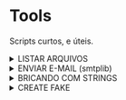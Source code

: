 # Tools
Scripts curtos, e úteis.

<details>
  <summary> LISTAR ARQUIVOS </summary><br>

O código lista todos arquivos disponiveis em uma pasta(de sua preferencia).<br>

O script le o nome dos arquivos presentes, e usando with open, armazena toda informação em um arquivo de texto.<br>

```python
import glob # Módulo glob

# PROCURA NO DIRETORIO TODOS ARQUIVOS.
listar_arquivo = glob.glob('*.*') # No trecho " glob.glob('*.*') " Existem dois asteriscos:
    # 1º Nome do Arquivo
    # 2° Nome da Extensão

with open("Lista_Nome_Arquivos.txt","w") as f:
    for linha in listar_arquivo:
        f.write(linha+"\n")
```

  Para instalar o módulo digite:<br>
  ```  $ pip install glob2  ```
  
</details>

<details>
  <summary> ENVIAR E-MAIL (smtplib)</summary><br>
  
  Envia e-mail via Python.<br>

```python
import smtplib

server = smtplib.SMTP('smtp.gmail.com:587') # GOOGLE
#server = smtplib.SMTP("smtp.live.com:587") # OUTLOOK

server.starttls()
endmail = "" # SEU ENDEREÇO DE E-MAIL 
pswd = "" # SUA SENHA
from_mail = "" # ENDEREÇO DE E-MAIL PARA ENVIO
server.login(endmail,pswd)
try: 
#cria uma variavel com o corpo da mensagem
    message = ('Variavel responsavel pelo armazenamento da mensagem')
    server.sendmail(endmail, from_mail ,message)
    print("Mensagem enviada com sucesso") 
# Caso haja queda na conexao de email, realize o login novamente    
except smtplib.SMTPServerDisconnected:
    print("Erro de conexao SMTPServerDisconnected")
    server.starttls()
    server.ehlo()
    server.login(endmail,pswd)     
```

  Para instalar o módulo digite:<br>
  ```  $ pip install smtp   ```

</details>
<details>
  <summary> BRICANDO COM STRINGS</summary><br>
  <details>
<summary>    Letreiro de LED</summary><br>
Esse código "simula" um letreiro de led.

![](Codigo_Python/Letreiro/letreiro.gif)

```python
#!/usr/local/bin/python
# -*- coding: utf-8 -*-

from os import system #
from time import sleep #

# Texto de Exemplo

texto = "Python é uma linguagem de programação de alto nível,[4] interpretada, de script, imperativa, orientada a objetos, funcional, de tipagem dinâmica e forte. Foi lançada por Guido van Rossum em 1991.[1] Atualmente possui um modelo de desenvolvimento comunitário, aberto e gerenciado pela organização sem fins lucrativos Python Software Foundation. Apesar de várias partes da linguagem possuírem padrões e especificações formais, a linguagem como um todo não é formalmente especificada. O padrão de facto é a implementação CPython. A linguagem foi projetada com a filosofia de enfatizar a importância do esforço do programador sobre o esforço computacional. Prioriza a legibilidade do código sobre a velocidade ou expressividade. Combina uma sintaxe concisa e clara com os recursos poderosos de sua biblioteca padrão e por módulos e frameworks desenvolvidos por terceiros. "

comeco = 0
fim = 30
while fim < len(texto): # Enquanto o "fim" for menor que o tamanho total do texto, faca:
	comeco += 1 # Adciona um ao começo
	fim += 1    # Adciona um ao fim
	system('clear') # Limpa a tela (Funciona melhor em um terminal)
	sleep(0.2) # Espera 0,2 segundos
	print("|{}|".format(texto[comeco:fim])) # printa o texto da variavel "comeco" a variavel "fim"
  ```
  </details>
</details>



<details>
  <summary> CREATE FAKE</summary><br>

### Esse programa tem como objetivo realizar a criação de dados falsos, a partir dos dados de criação de uma tabela.

Para utilizar o programa você deverá ter um arquivo contendo informações sobre a tabela.

As informações deverão estar da seguinte maneira:
```
Nome_da_Coluna Tipo_do_Campo(Quantidade),
Nome_da_Coluna2 Tipo_do_Campo2.
```

```
id_num INTEGER,
nm VARCHAR(20),
bl_id DECIMAL(20,4)
```

Deverá conter o nome do campo, um espaço entre o nome do campo e o tipo do campo, e caso precise o tamanho do campo. Para finalizar uma virgula no final.

Dessa forma o programa poderá ler e criar dados aleatórios, sendo preciso apenas indicar o caminho do arquivo de leitura e a quantidade de linhas que deseja formar os dados. Assim você poderá testar qualquer tabela com dados inseridos, sem precisar criar os famosos "teste01", "teste". 


```python
from random import uniform
import random
from random import randint
from random import choice
import string
from time import gmtime, strftime

lista_tipos = []
lista_numero = []

#REALIZA A LEITURA DO ARQUIVO
def leitura_dados():
    with open(arquivo,"r") as file:
        for f in file:
            f = f.split(" ")
            nm_coluna = f[0]
            nm_tipo = f[1]
            try:
                nm_tipo = f[1].split("(")
                data_type = str(nm_tipo[0])
                data_qt = str(nm_tipo[1]).replace(")","")
            except:
                data_qt = 0
                pass
            lista_tipos.append((data_type.lower()).replace(",\n",""))
            try:
                data_qt = int(data_qt.replace(",\n",""))
            except:
                pass
            lista_numero.append(data_qt)
    grava_insert()        

#FAZ A GRAVAÇÃO DOS DADOS FAKES PARA UM ARQUIVO    
def grava_insert():
    lista_de_dados = []
    for indice in range(0,num_max):    
        with open("INSERT.parquet","a") as file_write:
            for c in range(len(lista_tipos)):
                #print(f"Tipo: {lista_tipos[c]} QT: {lista_numero[c]}")
                if lista_tipos[c] in "decimal":
                    dados = DECIMAL(lista_numero[c])
                elif lista_tipos[c] in "varchar":
                    dados = VARCHAR(lista_numero[c])
                elif lista_tipos[c] in "integer":
                    dados = INTEGER()
                elif lista_tipos[c] in "date":
                    dados = DATE()
                else:
                    print("ELSE")
                file_write.write(str(dados))
                if c+1 != len(lista_tipos):
                    file_write.write(",")
            file_write.write("\n")

#TIPOS DE DADOS
def VARCHAR(data_qt):
    lista_de_letras = string.ascii_lowercase
    nome = []
    letters = string.ascii_lowercase
    nome =  (''.join(choice(letters) for i in range(0,int(data_qt))))
    return("'{}'".format(nome[0].upper()+nome[1:]))


def DECIMAL(data_qt):
    return(round(random.uniform(0,int(data_qt[0])), int(data_qt[1])))


def INTEGER():
    return(randint(0,100))
    

def DATE():
    data = strftime("%Y-%m-%d %H:%M:%S", gmtime())
    return("'{}'".format(data))

#_____________________________________________________#
arquivo = str(input("Digite o caminho do arquivo: "))
num_max = int(input())
leitura_dados()
```

</details>
	  
	  





